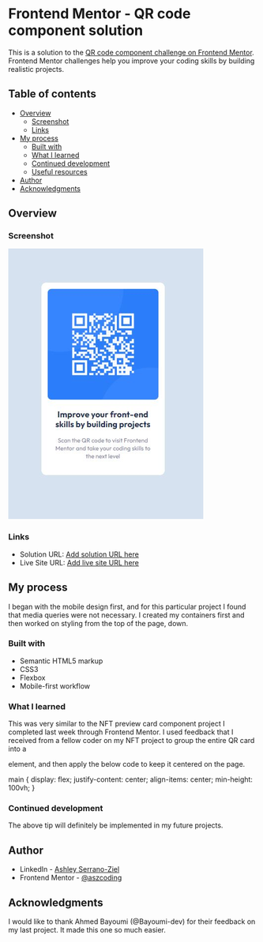 # Frontend Mentor - QR code component solution

This is a solution to the [QR code component challenge on Frontend Mentor](https://www.frontendmentor.io/challenges/qr-code-component-iux_sIO_H). Frontend Mentor challenges help you improve your coding skills by building realistic projects. 

## Table of contents

- [Overview](#overview)
  - [Screenshot](#screenshot)
  - [Links](#links)
- [My process](#my-process)
  - [Built with](#built-with)
  - [What I learned](#what-i-learned)
  - [Continued development](#continued-development)
  - [Useful resources](#useful-resources)
- [Author](#author)
- [Acknowledgments](#acknowledgments)

## Overview

### Screenshot

![](./qr-code-component-screenshot.JPG)

### Links

- Solution URL: [Add solution URL here](https://your-solution-url.com)
- Live Site URL: [Add live site URL here](https://your-live-site-url.com)

## My process

I began with the mobile design first, and for this particular project I found that media queries were not necessary. I created my containers first and then worked on styling from the top of the page, down.

### Built with

- Semantic HTML5 markup
- CSS3
- Flexbox
- Mobile-first workflow

### What I learned

This was very similar to the NFT preview card component project I completed last week through Frontend Mentor. I used feedback that I received from a fellow coder on my NFT project to group the entire QR card into a <main> element, and then apply the below code to keep it centered on the page.

main {
    display: flex;
    justify-content: center;
    align-items: center;
    min-height: 100vh;
  }  

### Continued development

The above tip will definitely be implemented in my future projects.

## Author

- LinkedIn - [Ashley Serrano-Ziel](https://www.linkedin.com/in/ashley-serrano-ziel-375bb0b1/)
- Frontend Mentor - [@aszcoding](https://www.frontendmentor.io/profile/aszcoding)


## Acknowledgments

I would like to thank Ahmed Bayoumi (@Bayoumi-dev) for their feedback on my last project. It made this one so much easier.

